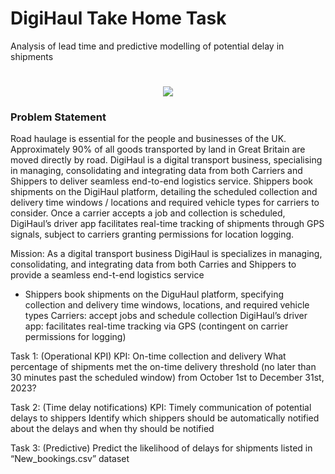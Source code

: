 # DigiHaul Take Home Task
Analysis of lead time and predictive modelling of potential delay in shipments
<h1 align='Center'>
<img src="https://assets.digihaul.com/images/logo.png" align="center"/>
</h1>

### Problem Statement

Road haulage is essential for the people and businesses of the UK. Approximately 90% of all goods transported by land in Great Britain are moved directly by road. DigiHaul is a digital transport business, specialising in managing, consolidating and integrating data from both Carriers and Shippers to deliver seamless end-to-end logistics service.
Shippers book shipments on the DigiHaul platform, detailing the scheduled collection and delivery time windows / locations and required vehicle types for carriers to consider. Once a carrier accepts a job and collection is scheduled, DigiHaul’s driver app facilitates real-time tracking of shipments through GPS signals, subject to carriers granting permissions for location logging.

Mission:
As a digital transport business DigiHaul is specializes in managing, consolidating, and integrating data from both
Carries and Shippers to provide a seamless end-t-end logistics service
-   Shippers book shipments on the DiguHaul platform, specifying collection and delivery time windows, locations, and   required vehicle types
Carriers: accept jobs and schedule collection
DigiHaul’s driver app: facilitates real-time tracking via GPS (contingent on carrier permissions for logging)

   Task 1: (Operational KPI)
KPI: On-time collection and delivery
What percentage of shipments met the on-time delivery threshold (no later than 30 minutes past the scheduled window) from October 1st to December 31st, 2023?

   Task 2: (Time delay notifications)
KPI: Timely communication of potential delays to shippers
Identify which shippers should be automatically notified about the delays and when thy should be notified

   Task 3: (Predictive)
Predict the likelihood of delays for shipments listed in “New_bookings.csv” dataset


